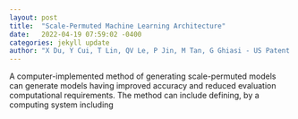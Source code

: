 ```yaml
---
layout: post
title:  "Scale-Permuted Machine Learning Architecture"
date:   2022-04-19 07:59:02 -0400
categories: jekyll update
author: "X Du, Y Cui, T Lin, QV Le, P Jin, M Tan, G Ghiasi - US Patent App. 17/061,355, 2022"
---
```

A computer-implemented method of generating scale-permuted models can generate models having improved accuracy and reduced evaluation computational requirements. The method can include defining, by a computing system including